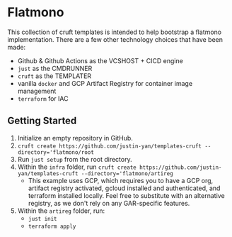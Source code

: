 # Flatmono

This collection of cruft templates is intended to help bootstrap a flatmono implementation.  There are a few other technology choices that have been made:

- Github & Github Actions as the VCSHOST + CICD engine
- `just` as the CMDRUNNER
- `cruft` as the TEMPLATER
- vanilla `docker` and GCP Artifact Registry for container image management
- `terraform` for IAC


## Getting Started

1. Initialize an empty repository in GitHub.
2. `cruft create https://github.com/justin-yan/templates-cruft --directory='flatmono/root`
3. Run `just setup` from the root directory.
4. Within the `infra` folder, run `cruft create https://github.com/justin-yan/templates-cruft --directory='flatmono/artireg`
    - This example uses GCP, which requires you to have a GCP org, artifact registry activated, gcloud installed and authenticated, and terraform installed locally.  Feel free to substitute with an alternative registry, as we don't rely on any GAR-specific features.
5. Within the `artireg` folder, run:
    - `just init`
    - `terraform apply`
